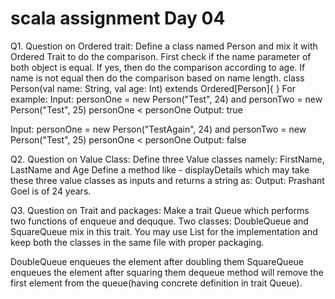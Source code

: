 # scala assignment Day 04

Q1. Question on Ordered trait: Define a class named Person and mix it with Ordered Trait to do the comparison. First check if the name parameter of both object is equal. If yes, then do the comparison according to age. If name is not equal then do the comparison based on name length. class Person(val name: String, val age: Int) extends Ordered[Person]{ } For example: Input: personOne = new Person("Test", 24) and personTwo = new Person("Test", 25) personOne < personOne Output: true

Input: personOne = new Person("TestAgain", 24) and personTwo = new Person("Test", 25) personOne < personOne Output: false

Q2. Question on Value Class: Define three Value classes namely: FirstName, LastName and Age Define a method like - displayDetails which may take these three value classes as inputs and returns a string as: Output: Prashant Goel is of 24 years.

Q3. Question on Trait and packages: Make a trait Queue which performs two functions of enqueue and dequque. Two classes: DoubleQueue and SquareQueue mix in this trait. You may use List for the implementation and keep both the classes in the same file with proper packaging.

DoubleQueue enqueues the element after doubling them SquareQueue enqueues the element after squaring them dequeue method will remove the first element from the queue(having concrete definition in trait Queue).
